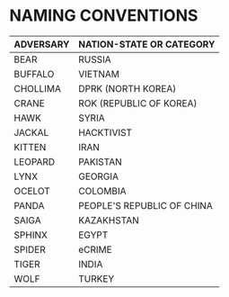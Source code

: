 # NAMING CONVENTIONS

| ADVERSARY | NATION-STATE OR CATEGORY |
| --- | --- |
| BEAR | RUSSIA |
| BUFFALO | VIETNAM |
| CHOLLIMA | DPRK (NORTH KOREA) |
| CRANE | ROK (REPUBLIC OF KOREA) |
| HAWK | SYRIA |
| JACKAL | HACKTIVIST |
| KITTEN | IRAN |
| LEOPARD | PAKISTAN |
| LYNX | GEORGIA |
| OCELOT | COLOMBIA |
| PANDA | PEOPLE'S REPUBLIC OF CHINA |
| SAIGA | KAZAKHSTAN |
| SPHINX | EGYPT |
| SPIDER | eCRIME |
| TIGER | INDIA |
| WOLF | TURKEY |